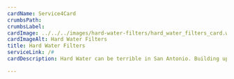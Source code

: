 ```yaml
---
cardName: Service4Card
crumbsPath: 
crumbsLabel: 
cardImage: ../../../images/hard-water-filters/hard_water_filters_card.webp
cardImageAlt: Hard Water Filters
title: Hard Water Filters
serviceLink: /#
cardDescription: Hard Water can be terrible in San Antonio. Building up placque and staining your drains, sinks and showers. A hard water filter from hill country soft water can make your life easier.

---
```

